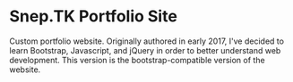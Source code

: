 # Snep.TK Portfolio Site

Custom portfolio website. Originally authored in early 2017, I've decided to learn
Bootstrap, Javascript, and jQuery in order to better understand web development. 
This version is the bootstrap-compatible version of the website.
